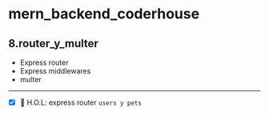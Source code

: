 # mern_backend_coderhouse
## 8.router_y_multer
- Express router
- Express middlewares
-  multer
----
- [x] 🥼 H.O.L: express router `users y pets`